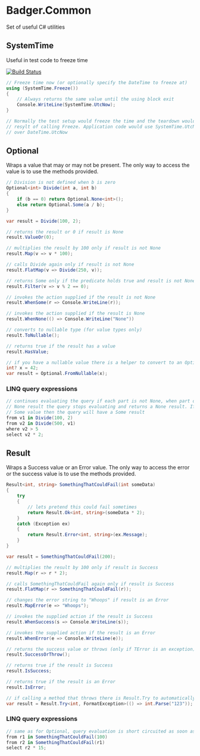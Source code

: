 # Badger.Common
Set of useful C# utilities

## SystemTime

Useful in test code to freeze time

[![Build Status](https://travis-ci.org/timbarker/Badger.Common.svg?branch=master)](https://travis-ci.org/timbarker/Badger.Common)

```csharp
// Freeze time now (or optionally specify the DateTime to freeze at)
using (SystemTime.Freeze())
{
    // Always returns the same value until the using block exit
    Console.WriteLine(SystemTime.UtcNow); 
}

// Normally the test setup would freeze the time and the teardown would dispose the 
// resylt of calling Freeze. Application code would use SystemTime.UtcNow 
// over DateTime.UtcNow
```

## Optional

Wraps a value that may or may not be present. The only way to access the value is to use the methods provided.

```csharp
// Division is not defined when b is zero
Optional<int> Divide(int a, int b)
{
    if (b == 0) return Optional.None<int>();
    else return Optional.Some(a / b);
}

var result = Divide(100, 2);

// returns the result or 0 if result is None
result.ValueOr(0); 

// multiplies the result by 100 only if result is not None
result.Map(v => v * 100); 

// calls Divide again only if result is not None
result.FlatMap(v => Divide(250, v)); 

// returns Some only if the predicate holds true and result is not None, else it results None
result.Filter(v => v % 2 == 0); 

// invokes the action supplied if the result is not None
result.WhenSome(r => Console.WriteLine(r));

// invokes the action supplied if the result is None
result.WhenNone(() => Console.WriteLine("None"))

// converts to nullable type (for value types only)
result.ToNullable(); 

// returns true if the result has a value
result.HasValue;

// if you have a nullable value there is a helper to convert to an Optional
int? x = 42;
var result = Optional.FromNullable(x);

```

### LINQ query expressions

```csharp
// continues evaluating the query if each part is not None, when part of the query returns a 
// None result the query stops evaluating and returns a None result. If all parts return a 
// Some value then the query will have a Some result
from v1 in Divide(100, 2)
from v2 in Divide(500, v1)
where v2 > 5
select v2 * 2; 
```

## Result
Wraps a Success value or an Error value. The only way to access the error or the success value is to use the methods provided.

```csharp
Result<int, string> SomethingThatCouldFail(int someData)
{
    try 
    {
        // lets pretend this could fail sometimes
        return Result.Ok<int, string>(someData * 2);
    }
    catch (Exception ex)
    {
        return Result.Error<int, string>(ex.Message);
    }
}

var result = SomethingThatCouldFail(200);

// multiplies the result by 100 only if result is Success
result.Map(r => r * 2);

// calls SomethingThatCouldFail again only if result is Success
result.FlatMap(r => SomethingThatCouldFail(r));

// changes the error string to "Whoops" if result is an Error
result.MapError(e => "Whoops");

// invokes the supplied action if the result is Success
result.WhenSuccess(s => Console.WriteLine(s));

// invokes the supplied action if the result is an Error
result.WhenError(e => Console.WriteLine(e));

// returns the success value or throws (only if TError is an exception)
result.SuccessOrThrow();

// returns true if the result is Success
result.IsSuccess;

// returns true if the result is an Error
result.IsError;

// if calling a method that throws there is Result.Try to automatically wrap the exception
var result = Result.Try<int, FormatException>(() => int.Parse("123"));
```

### LINQ query expressions

```csharp
// same as for Optional, query evaluation is short circuited as soon as there is an error
from r1 in SomethingThatCouldFail(100)
from r2 in SomethingThatCouldFail(r1)
select r2 * 15;

```
